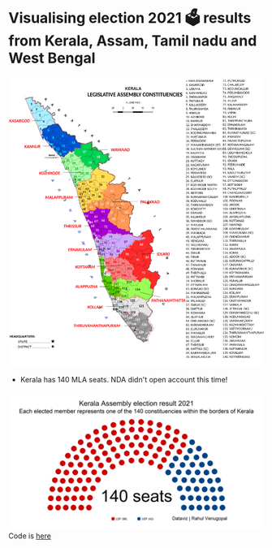 # Visualising election 2021 🗳️ results from Kerala, Assam, Tamil nadu and West Bengal

![Kerala](https://github.com/rahulvenugopal/Election_2021/blob/main/images/902px-Legislative_assembly_constituencies_in_Kerala.png)

- Kerala has 140 MLA seats. NDA didn't open account this time!

![Plot](https://github.com/rahulvenugopal/Election_2021/blob/main/images/Election_Kerala.jpeg)
Code is [here](https://github.com/rahulvenugopal/Election_2021/blob/main/kerala_viz.R)
